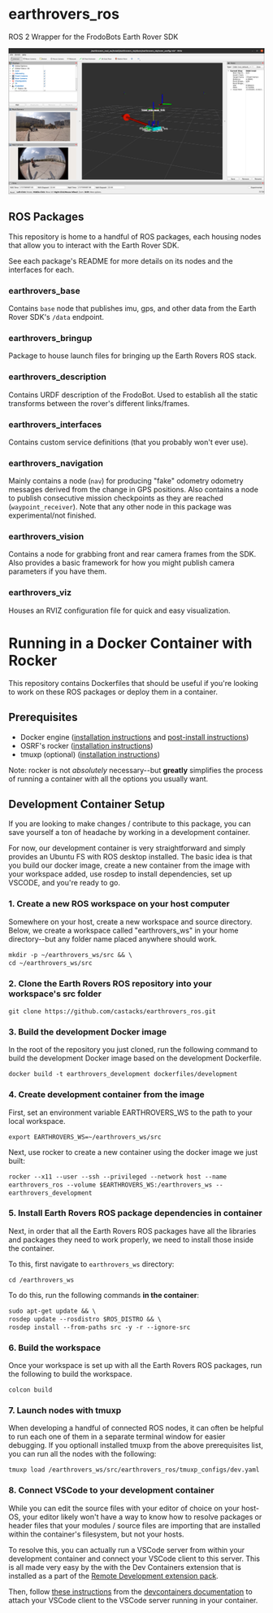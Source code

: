 # earthrovers_ros
ROS 2 Wrapper for the FrodoBots Earth Rover SDK

![rviz](earthrovers_rviz.png)

## ROS Packages
This repository is home to a handful of ROS packages, each housing nodes that
allow you to interact with the Earth Rover SDK.

See each package's README for more details on its nodes and the interfaces for
each.
### earthrovers_base
Contains `base` node that publishes imu, gps, and other data from the Earth
Rover SDK's `/data` endpoint.
### earthrovers_bringup
Package to house launch files for bringing up the Earth Rovers ROS stack.
### earthrovers_description
Contains URDF description of the FrodoBot. Used to establish all the static
transforms between the rover's different links/frames.
### earthrovers_interfaces
Contains custom service definitions (that you probably won't ever use).
### earthrovers_navigation
Mainly contains a node (`nav`) for producing "fake" odometry odometry messages derived
from the change in GPS positions. Also contains a node to publish consecutive
mission checkpoints as they are reached (`waypoint_receiver`). Note that any
other node in this package was experimental/not finished.
### earthrovers_vision
Contains a node for grabbing front and rear camera frames from the SDK. Also
provides a basic framework for how you might publish camera parameters if you
have them.
### earthrovers_viz
Houses an RVIZ configuration file for quick and easy visualization.
<!-- 
## Basic Usage
### 1. Clone this repo into a ROS 2 workspace

### 2. Install dependencies with rosdep

### 3. Build the workspace
```
colcon build
```

### 4. Launch the earth rovers stack with launch file
```
ros2 launch earthrovers_bringup rover_bringup_launch.py
```

NOTE: Be sure to start up the Earth Rovers SDK if you have not already. -->

# Running in a Docker Container with Rocker
This repository contains Dockerfiles that should be useful if you're looking to
work on these ROS packages or deploy them in a container.

## Prerequisites
- Docker engine ([installation
  instructions](https://docs.docker.com/engine/install/ubuntu/#install-using-the-repository)
  and [post-install instructions](https://docs.docker.com/engine/install/linux-postinstall/))
- OSRF's rocker ([installation
  instructions](https://github.com/osrf/rocker?tab=readme-ov-file#debians-recommended))
- tmuxp (optional) ([installation
  instructions](https://github.com/tmux-python/tmuxp?tab=readme-ov-file#installation))

Note: rocker is not *absolutely* necessary--but **greatly** simplifies the
process of running a container with all the options you usually want.

## Development Container Setup
If you are looking to make changes / contribute to this package, you can save
yourself a ton of headache by working in a development container.

For now, our development container is very straightforward and simply provides
an Ubuntu FS with ROS desktop installed. The basic idea is that you build our
docker image, create a new container from the image with your workspace added,
use rosdep to install dependencies, set up VSCODE, and you're ready to go.

### 1. Create a new ROS workspace on your host computer
Somewhere on your host, create a new workspace and source directory. Below, we
create a workspace called "earthrovers_ws" in your home directory--but any
folder name placed anywhere should work.
```
mkdir -p ~/earthrovers_ws/src && \
cd ~/earthrovers_ws/src
```

### 2. Clone the Earth Rovers ROS repository into your workspace's src folder
```
git clone https://github.com/castacks/earthrovers_ros.git
```

### 3. Build the development Docker image
In the root of the repository you just cloned, run the following command to
build the development Docker image based on the development Dockerfile.
```
docker build -t earthrovers_development dockerfiles/development
```
### 4. Create development container from the image
First, set an environment variable EARTHROVERS_WS to the path to your local
workspace.
```
export EARTHROVERS_WS=~/earthrovers_ws/src
```
Next, use rocker to create a new container using the docker image we just built:
```
rocker --x11 --user --ssh --privileged --network host --name earthrovers_ros --volume $EARTHROVERS_WS:/earthrovers_ws -- earthrovers_development
```
### 5. Install Earth Rovers ROS package dependencies in container
Next, in order that all the Earth Rovers ROS packages have all the libraries and
packages they need to work properly, we need to install those inside the
container.

To this, first navigate to `earthrovers_ws` directory:
```
cd /earthrovers_ws
```

To do this, run the following commands **in the container**:
```
sudo apt-get update && \
rosdep update --rosdistro $ROS_DISTRO && \
rosdep install --from-paths src -y -r --ignore-src
```

### 6. Build the workspace
Once your workspace is set up with all the Earth Rovers ROS packages, run the
following to build the workspace.
```
colcon build
```

### 7. Launch nodes with tmuxp
When developing a handful of connected ROS nodes, it can often be helpful to run
each one of them in a separate terminal window for easier debugging. If you
optionall installed tmuxp from the above prerequisites list, you can run all the
nodes with the following:

```
tmuxp load /earthrovers_ws/src/earthrovers_ros/tmuxp_configs/dev.yaml
```

### 8. Connect VSCode to your development container
While you can edit the source files with your editor of choice on your host-OS,
your editor likely won't have a way to know how to resolve packages or header
files that your modules / source files are importing that are installed within
the container's filesystem, but not your hosts.

To resolve this, you can actually run a VSCode server from within your
development container and connect your VSCode client to this server. This is all
made very easy by the with the Dev Containers extension that is installed as a
part of the [Remote Development extension pack](https://code.visualstudio.com/docs/remote/remote-overview#_remote-development-extension-pack).

Then, follow [these
instructions](https://code.visualstudio.com/docs/devcontainers/attach-container)
from the [devcontainers
documentation](https://code.visualstudio.com/docs/devcontainers/containers) to
attach your VSCode client to the VSCode server running in your container.
